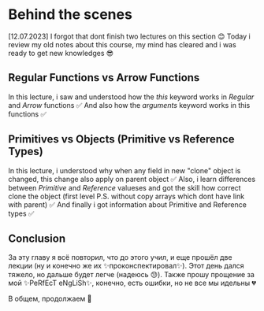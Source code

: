# Behind the scenes

[12.07.2023] I forgot that dont finish two lectures on this section 😊 Today i review my old notes about this course, my mind has cleared and i was ready to get new knowledges 😎

## Regular Functions vs Arrow Functions

In this lecture, i saw and understood how the _this_ keyword works in _Regular_ and _Arrow_ functions ✅
And also how the _arguments_ keyword works in this functions ✅

## Primitives vs Objects (Primitive vs Reference Types)

In this lecture, i understood why when any field in new "clone" object is changed, this change also apply on parent object ✅
Also, i learn differences between _Primitive_ and _Reference_ valueses and got the skill how correct clone the object (first level P.S. without copy arrays which dont have link with parent) ✅
And finally i got information about Primitive and Reference types ✅

## Conclusion

За эту глaву я всё повторил, что до этого учил, и еще прошёл две лекции (ну и конечно же их ✨проконспектировал✨). Этот день дался тяжело, но дальше будет легче (надеюсь 😓). Также прошу прощение за мой ✨PeRfEcT eNgLiSh✨, конечно, есть ошибки, но не все мы идельны 💔

В общем, продолжаем 👏

